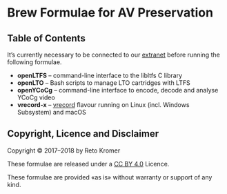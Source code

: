 # Brew Formulae for AV Preservation

## Table of Contents

It’s currently necessary to be connected to our [extranet](https://reto.ch/cgi-bin/login.pl/) before running the following formulae.

- **openLTFS** – command-line interface to the libltfs C library
- **openLTO** – Bash scripts to manage LTO cartridges with LTFS
- **openYCoCg** – command-line interface to encode, decode and analyse YCoCg video
- **vrecord-x** – [vrecord](https://github.com/amiaopensource/vrecord) flavour running on Linux (incl. Windows Subsystem) and macOS

## Copyright, Licence and Disclaimer

Copyright © 2017–2018 by Reto Kromer

These formulae are released under a [CC BY 4.0](https://creativecommons.org/licenses/by/4.0/) Licence.

These formulae are provided «as is» without warranty or support of any kind.
